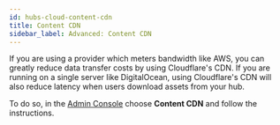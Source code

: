 ```yaml
---
id: hubs-cloud-content-cdn
title: Content CDN
sidebar_label: Advanced: Content CDN
---
```


If you are using a provider which meters bandwidth like AWS, you can greatly reduce data transfer costs by using Cloudflare's CDN. If you are running on a single server like DigitalOcean, using Cloudflare's CDN will also reduce latency when users download assets from your hub.

To do so, in the [Admin Console](hubs-cloud-getting-started-ko.md) choose **Content CDN** and follow the instructions.
